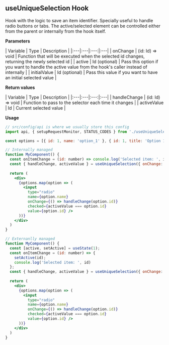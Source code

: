 ## useUniqueSelection Hook

Hook with the logic to save an item identifier. Specially useful to handle radio buttons or tabs. The active/selected element can be controlled either from the parent or internally from the hook itself.

**Parameters**

| Variable | Type | Description |
|:---|:---|:---:|:---|
| onChange | (id: Id) => void | Function that will be executed when the selected id changes, returning the newly selected id |
| active | Id (optional) | Pass this option if you want to handle the active value from the hook's caller instead of internally |
| initialValue | Id (optional) | Pass this value if you want to have an initial selected value |

**Return values**

| Variable | Type | Description |
|:---|:---|:---:|:---|
| handleChange | (id: Id) => void | Function to pass to the selector each time it changes |
| activeValue | Id | Current selected value |

**Usage**

```jsx
// src/config/api is where we usually store this config
import api, { setupRequestMonitor, STATUS_CODES } from './useUniqueSelection';

const options = [{ id: 1, name: 'option_1' }, { id: 1, title: 'Option 1' }]

// Internally managed
function MyComponent() {
  const onItemChange = (id: number) => console.log('Selected item: ', id);
  const { handleChange, activeValue } = useUniqueSelection({ onChange: onItemChange, initialValue: 1 });
  
  return (
    <div>
      {options.map(option => (
        <input 
          type="radio" 
          name={option.name} 
          onChange={() => handleChange(option.id)} 
          checked={activeValue === option.id} 
          value={option.id} />
      ))}
    </div>
  )
}

// Externanlly managed
function MyComponent() {
  const [active, setActive] = useState(1); 
  const onItemChange = (id: number) => {
    setActive(id);
    console.log('Selected item: ', id)
  };
  const { handleChange, activeValue } = useUniqueSelection({ onChange: onItemChange, active: active });
  
  return (
    <div>
      {options.map(option => (
        <input 
          type="radio" 
          name={option.name} 
          onChange={() => handleChange(option.id)} 
          checked={activeValue === option.id} 
          value={option.id} />
      ))}
    </div>
  )
}
```
